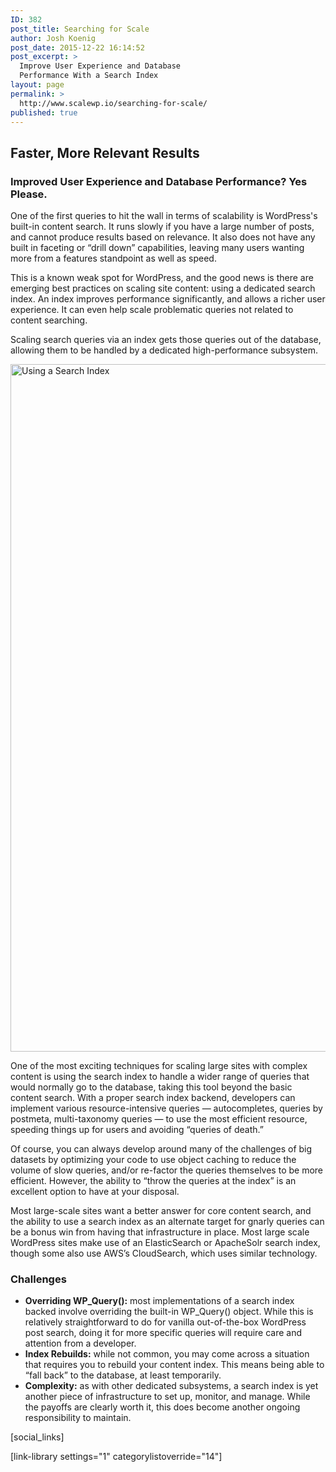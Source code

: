 ```yaml
---
ID: 382
post_title: Searching for Scale
author: Josh Koenig
post_date: 2015-12-22 16:14:52
post_excerpt: >
  Improve User Experience and Database
  Performance With a Search Index
layout: page
permalink: >
  http://www.scalewp.io/searching-for-scale/
published: true
---
```


## Faster, More Relevant Results

### Improved User Experience and Database Performance? Yes Please. 

One of the first queries to hit the wall in terms of scalability is WordPress's built-in content search. It runs slowly if you have a large number of posts, and cannot produce results based on relevance. It also does not have any built in faceting or “drill down” capabilities, leaving many users wanting more from a features standpoint as well as speed.

This is a known weak spot for WordPress, and the good news is there are emerging best practices on scaling site content: using a dedicated search index. An index improves performance significantly, and allows a richer user experience. It can even help scale problematic queries not related to content searching.

Scaling search queries via an index gets those queries out of the database, allowing them to be handled by a dedicated high-performance subsystem.

<img src="https://raw.githubusercontent.com/pantheon-systems/wordpress-at-scale/master/diagrams/search_index.png" width="1100" title="Using a Search Index" />

One of the most exciting techniques for scaling large sites with complex content is using the search index to handle a wider range of queries that would normally go to the database, taking this tool beyond the basic content search. With a proper search index backend, developers can implement various resource-intensive queries — autocompletes, queries by postmeta, multi-taxonomy queries — to use the most efficient resource, speeding things up for users and avoiding “queries of death.”

Of course, you can always develop around many of the challenges of big datasets by optimizing your code to use object caching to reduce the volume of slow queries, and/or re-factor the queries themselves to be more efficient. However, the ability to “throw the queries at the index” is an excellent option to have at your disposal.

Most large-scale sites want a better answer for core content search, and the ability to use a search index as an alternate target for gnarly queries can be a bonus win from having that infrastructure in place. Most large scale WordPress sites make use of an ElasticSearch or ApacheSolr search index, though some also use AWS’s CloudSearch, which uses similar technology.

### Challenges

* **Overriding WP_Query():** most implementations of a search index backed involve overriding the built-in WP_Query() object. While this is relatively straightforward to do for vanilla out-of-the-box WordPress post search, doing it for more specific queries will require care and attention from a developer.
* **Index Rebuilds:** while not common, you may come across a situation that requires you to rebuild your content index. This means being able to “fall back” to the database, at least temporarily.
* **Complexity:** as with other dedicated subsystems, a search index is yet another piece of infrastructure to set up, monitor, and manage. While the payoffs are clearly worth it, this does become another ongoing responsibility to maintain.

<!--- Do not edit below this line. Automatically pulls in resources. -->

[social_links]

[link-library settings="1" categorylistoverride="14"]